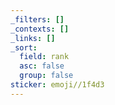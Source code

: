 ```yaml
---
_filters: []
_contexts: []
_links: []
_sort:
  field: rank
  asc: false
  group: false
sticker: emoji//1f4d3
---
```


